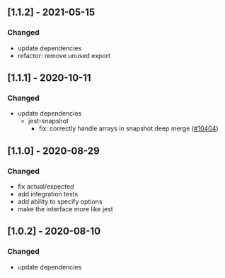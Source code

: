 ## [1.1.2] - 2021-05-15

### Changed

- update dependencies
- refactor: remove unused export

## [1.1.1] - 2020-10-11

### Changed

- update dependencies
  - jest-snapshot
    - fix: correctly handle arrays in snapshot deep merge ([#10404](https://github.com/facebook/jest/pull/10404))

## [1.1.0] - 2020-08-29

### Changed

- fix actual/expected
- add integration tests
- add ability to specify options
- make the interface more like jest

## [1.0.2] - 2020-08-10

### Changed

- update dependencies
